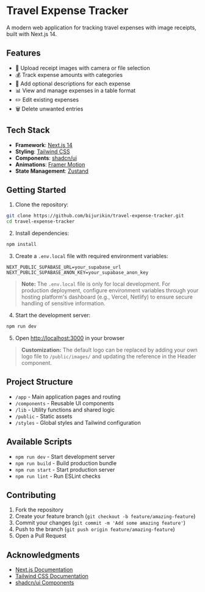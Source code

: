 # Travel Expense Tracker

A modern web application for tracking travel expenses with image receipts, built with Next.js 14.

## Features

- 📸 Upload receipt images with camera or file selection
- 💰 Track expense amounts with categories
- 📝 Add optional descriptions for each expense
- 📊 View and manage expenses in a table format
- ✏️ Edit existing expenses
- 🗑️ Delete unwanted entries

## Tech Stack

- **Framework**: [Next.js 14](https://nextjs.org)
- **Styling**: [Tailwind CSS](https://tailwindcss.com)
- **Components**: [shadcn/ui](https://ui.shadcn.com)
- **Animations**: [Framer Motion](https://framer.com/motion)
- **State Management**: [Zustand](https://zustand-demo.pmnd.rs)

## Getting Started

1. Clone the repository:
```bash
git clone https://github.com/bijurikin/travel-expense-tracker.git
cd travel-expense-tracker
```

2. Install dependencies:
```bash
npm install
```

3. Create a `.env.local` file with required environment variables:
```env
NEXT_PUBLIC_SUPABASE_URL=your_supabase_url
NEXT_PUBLIC_SUPABASE_ANON_KEY=your_supabase_anon_key
```

> **Note:** The `.env.local` file is only for local development. For production deployment, configure environment variables through your hosting platform's dashboard (e.g., Vercel, Netlify) to ensure secure handling of sensitive information.

4. Start the development server:
```bash
npm run dev
```

5. Open [http://localhost:3000](http://localhost:3000) in your browser

> **Customization:** The default logo can be replaced by adding your own logo file to `/public/images/` and updating the reference in the Header component.

## Project Structure

- `/app` - Main application pages and routing
- `/components` - Reusable UI components
- `/lib` - Utility functions and shared logic
- `/public` - Static assets
- `/styles` - Global styles and Tailwind configuration

## Available Scripts

- `npm run dev` - Start development server
- `npm run build` - Build production bundle
- `npm run start` - Start production server
- `npm run lint` - Run ESLint checks

## Contributing

1. Fork the repository
2. Create your feature branch (`git checkout -b feature/amazing-feature`)
3. Commit your changes (`git commit -m 'Add some amazing feature'`)
4. Push to the branch (`git push origin feature/amazing-feature`)
5. Open a Pull Request

## Acknowledgments

- [Next.js Documentation](https://nextjs.org/docs)
- [Tailwind CSS Documentation](https://tailwindcss.com/docs)
- [shadcn/ui Components](https://ui.shadcn.com)
